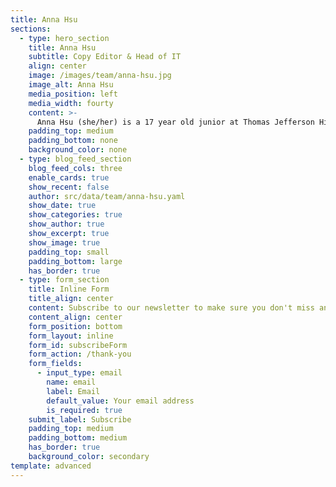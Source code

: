 ```yaml
---
title: Anna Hsu
sections:
  - type: hero_section
    title: Anna Hsu
    subtitle: Copy Editor & Head of IT
    align: center
    image: /images/team/anna-hsu.jpg
    image_alt: Anna Hsu
    media_position: left
    media_width: fourty
    content: >-
      Anna Hsu (she/her) is a 17 year old junior at Thomas Jefferson High School for Science and Technology in the United States and the copy editor of We Need To Talk. She first found her passion for journalism through watching ABC’s World News Tonight daily as a young child, fascinated by their reporting, and David Muir still inspires her to this day. Outside of journalism within the realm of written arts, she loves reading romance novels and writing fanfiction. In her (rare) spare time, you can find Anna eating Taiwanese food, watching Studio Ghibli movies and cdramas, and practicing piano for competitions.
    padding_top: medium
    padding_bottom: none
    background_color: none
  - type: blog_feed_section
    blog_feed_cols: three
    enable_cards: true
    show_recent: false
    author: src/data/team/anna-hsu.yaml
    show_date: true
    show_categories: true
    show_author: true
    show_excerpt: true
    show_image: true
    padding_top: small
    padding_bottom: large
    has_border: true
  - type: form_section
    title: Inline Form
    title_align: center
    content: Subscribe to our newsletter to make sure you don't miss anything.
    content_align: center
    form_position: bottom
    form_layout: inline
    form_id: subscribeForm
    form_action: /thank-you
    form_fields:
      - input_type: email
        name: email
        label: Email
        default_value: Your email address
        is_required: true
    submit_label: Subscribe
    padding_top: medium
    padding_bottom: medium
    has_border: true
    background_color: secondary
template: advanced
---
```

